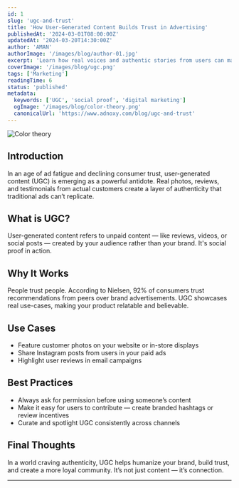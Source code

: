 ```yaml
---
id: 1
slug: 'ugc-and-trust'
title: 'How User-Generated Content Builds Trust in Advertising'
publishedAt: '2024-03-01T08:00:00Z'
updatedAt: '2024-03-20T14:30:00Z'
author: 'AMAN'
authorImage: '/images/blog/author-01.jpg'
excerpt: 'Learn how real voices and authentic stories from users can make your advertising more credible and effective.'
coverImage: '/images/blog/ugc.png'
tags: ['Marketing']
readingTime: 6
status: 'published'
metadata:
  keywords: ['UGC', 'social proof', 'digital marketing']
  ogImage: '/images/blog/color-theory.png'
  canonicalUrl: 'https://www.adnoxy.com/blog/ugc-and-trust'
---
```


![Color theory](/images/blog/ugc.png)

## Introduction

In an age of ad fatigue and declining consumer trust, user-generated content (UGC) is emerging as a powerful antidote. Real photos, reviews, and testimonials from actual customers create a layer of authenticity that traditional ads can’t replicate.

## What is UGC?

User-generated content refers to unpaid content — like reviews, videos, or social posts — created by your audience rather than your brand. It's social proof in action.

## Why It Works

People trust people. According to Nielsen, 92% of consumers trust recommendations from peers over brand advertisements. UGC showcases real use-cases, making your product relatable and believable.

## Use Cases

- Feature customer photos on your website or in-store displays
- Share Instagram posts from users in your paid ads
- Highlight user reviews in email campaigns

## Best Practices

- Always ask for permission before using someone’s content
- Make it easy for users to contribute — create branded hashtags or review incentives
- Curate and spotlight UGC consistently across channels

## Final Thoughts

In a world craving authenticity, UGC helps humanize your brand, build trust, and create a more loyal community. It’s not just content — it’s connection.

---